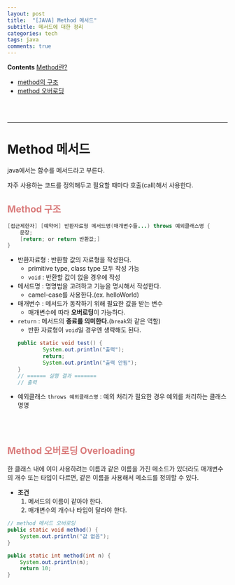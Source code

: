 ```yaml
---
layout: post
title:  "[JAVA] Method 메서드"
subtitle: 메서드에 대한 정리
categories: tech
tags: java
comments: true
---
```

**Contents**
[Method란?](#method-메서드)
- [method의 구조](#method-구조)
- [method 오버로딩](#method-오버로딩-overloading)
<br/>
<br/>

---
# Method 메서드
java에서는 함수를 메서드라고 부른다.

자주 사용하는 코드를 정의해두고 필요할 때마다 호출(call)해서 사용한다.

## <span style="color:#da7c7c">**Method 구조**</span>
```java
[접근제한자] [예약어] 반환자료형 메서드명(매개변수들...) throws 예외클래스명 {
    문장;
    [return; or return 반환값;]   
}
```
- 반환자료형 : 반환할 값의 자료형을 작성한다.
    - primitive type, class type 모두 작성 가능
    - `void` : 반환할 값이 없을 경우에 작성
- 메서드명 : 명명법을 고려하고 기능을 명시해서 작성한다.
    - camel-case를 사용한다.(ex. helloWorld)
- 매개변수 : 메서드가 동작하기 위해 필요한 값을 받는 변수
    - 매개변수에 따라 **오버로딩**이 가능하다.
- `return` : 메서드의 **종료를 의미한다.**(`break`와 같은 역할)
    - 반환 자료형이 `void`일 경우엔 생략해도 된다.
    ```java
    public static void test() {
            System.out.println("출력");
            return;
            System.out.println("출력 안됨");
    }
    // ====== 실행 결과 =======
    // 출력
    ```
- 예외클래스 `throws 예외클래스명` : 예외 처리가 필요한 경우 예외를 처리하는 클래스 명명

<br/>
<br/>

## <span style="color:#da7c7c">Method 오버로딩 Overloading</span>
한 클래스 내에 이미 사용하려는 이름과 같은 이름을 가진 메소드가 있더라도 매개변수의 개수 또는 타입이 다르면, 같은 이름을 사용해서 메소드를 정의할 수 있다.

- **조건**
    1. 메서드의 이름이 같아야 한다.
    2. 매개변수의 개수나 타입이 달라야 한다.

```java
// method 메서드 오버로딩
public static void method() {
    System.out.println("값 없음");
}

public static int method(int n) {
    System.out.println(n);
    return 10;
}
```